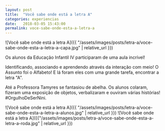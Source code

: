 ```yaml
---
layout: post
title:  "Você sabe onde está a letra A"
categories: experiencias
date:   2018-03-05 15:43:00
permalink: voce-sabe-onde-esta-a-letra-a
---
```


![Você sabe onde está a letra A]({{ "/assets/images/posts/letra-a/voce-sabe-onde-esta-a-letra-a-capa.jpg" | relative_url }})

Os alunos da Educação Infantil IV participaram de uma aula incrível!

Identificando, associando e aprendendo através da interação com meio! O Assunto foi o Alfabeto! E lá foram eles com uma grande tarefa, encontrar a letra "A".

Até a Professora Tamyres se fantasiou de abelha. Os alunos colaram, fizeram uma exposição de objetos, verbalizaram e ouviram várias histórias! #OrgulhoDeSerNini.

![Você sabe onde está a letra A]({{ "/assets/images/posts/letra-a/voce-sabe-onde-esta-a-letra-a-alunos.jpg" | relative_url }})
![Você sabe onde está a letra A]({{"/assets/images/posts/letra-a/voce-sabe-onde-esta-a-letra-a-roda.jpg" | relative_url }})
